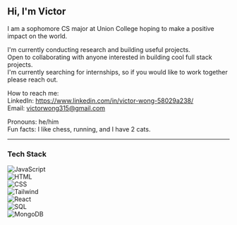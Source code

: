 ## Hi, I'm Victor

I am a sophomore CS major at Union College hoping to make a positive impact on the world.

I'm currently conducting research and building useful projects.  
Open to collaborating with anyone interested in building cool full stack projects.  
I'm currently searching for internships, so if you would like to work together please reach out.

How to reach me:  
LinkedIn: https://www.linkedin.com/in/victor-wong-58029a238/  
Email: victorwong315@gmail.com

Pronouns: he/him  
Fun facts: I like chess, running, and I have 2 cats.

---

### Tech Stack

![JavaScript](https://img.shields.io/badge/JavaScript-F7DF1E?logo=javascript&logoColor=000)  
![HTML](https://img.shields.io/badge/HTML5-E34F26?logo=html5&logoColor=fff)  
![CSS](https://img.shields.io/badge/CSS3-1572B6?logo=css3&logoColor=fff)  
![Tailwind](https://img.shields.io/badge/Tailwind_CSS-38B2AC?logo=tailwind-css&logoColor=fff)  
![React](https://img.shields.io/badge/React-20232A?logo=react&logoColor=61DAFB)  
![SQL](https://img.shields.io/badge/SQL-4479A1?logo=postgresql&logoColor=fff)  
![MongoDB](https://img.shields.io/badge/MongoDB-4EA94B?logo=mongodb&logoColor=fff)
